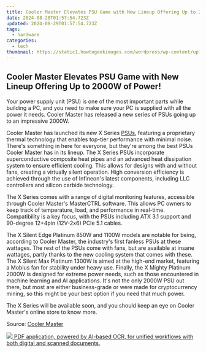 ```yaml
---
title: Cooler Master Elevates PSU Game with New Lineup Offering Up to 2000W of Power!
date: 2024-08-28T01:57:54.723Z
updated: 2024-08-29T01:57:54.723Z
tags:
  - hardware
categories:
  - tech
thumbnail: https://static1.howtogeekimages.com/wordpress/wp-content/uploads/2024/08/cooler_master_x_series_psu-copy.jpg
---
```


## Cooler Master Elevates PSU Game with New Lineup Offering Up to 2000W of Power!

Your power supply unit (PSU) is one of the most important parts while building a PC, and you need to make sure your PC is supplied with all the power it needs. Cooler Master has released a new series of PSUs going up to an impressive 2000W.

 Cooler Master has launched its new X Series [PSUs](https://facebook-clips.techidaily.com/new-the-ultimate-pathway-to-saving-social-media-gifs-on-different-devices/), featuring a proprietary thermal technology that enables top-tier performance with minimal noise. There's something in here for everyone, but they're among the best PSUs Cooler Master has in its lineup. The X Series PSUs incorporate superconductive composite heat pipes and an advanced heat dissipation system to ensure efficient cooling. This allows for designs with and without fans, creating a virtually silent operation. High conversion efficiency is achieved through the use of Infineon's latest components, including LLC controllers and silicon carbide technology.

 The X Series comes with a range of digital monitoring features, accessible through Cooler Master's MasterCTRL software. This allows PC owners to keep track of temperature, load, and performance in real-time. Compatibility is a key focus, with the PSUs including ATX 3.1 support and 90-degree 12+4pin (12V-2x6) PCIe 5.1 cables.

 The X Silent Edge Platinum 850W and 1100W models are notable for being, according to Cooler Master, the industry's first fanless PSUs at these wattages. The rest of the PSUs come with fans, but are available at insane wattages, partly thanks to the new cooling system that comes with these. The X Silent Max Platinum 1300W is aimed at the high-end market, featuring a Mobius fan for stability under heavy use. Finally, the X Mighty Platinum 2000W is designed for extreme power needs, such as those encountered in machine learning and AI applications. It's not the only 2000W PSU out there, but most are either business-grade or were made for cryptocurrency mining, so this might be your best option if you need that much power.

 The X Series will be available soon, and you should keep an eye on Cooler Master's online store to know more.

 Source: [Cooler Master](https://www.businesswire.com/news/home/20240820584576/en/Cooler-Master-Unveils-Groundbreaking-X-Series-Power-Supplies/)

<ins class="adsbygoogle"
     style="display:block"
     data-ad-format="autorelaxed"
     data-ad-client="ca-pub-7571918770474297"
     data-ad-slot="1223367746"></ins>



<ins class="adsbygoogle"
     style="display:block"
     data-ad-client="ca-pub-7571918770474297"
     data-ad-slot="8358498916"
     data-ad-format="auto"
     data-full-width-responsive="true"></ins>



<!-- affiliate ads begin -->
<a href="https://checkout.abbyy.com/order/checkout.php?PRODS=39254762&QTY=1&AFFILIATE=108875&CART=1"> <img src="https://secure.avangate.com/images/merchant/0e5fb5c76fca16adbee503c9aff393cd/products/11_FR-Badges-NEW-FR-Standard-16-WIN-200.png" border="0"> PDF application, powered by AI-based OCR, for unified workflows with both digital and scanned documents. </a>
<!-- affiliate ads end -->